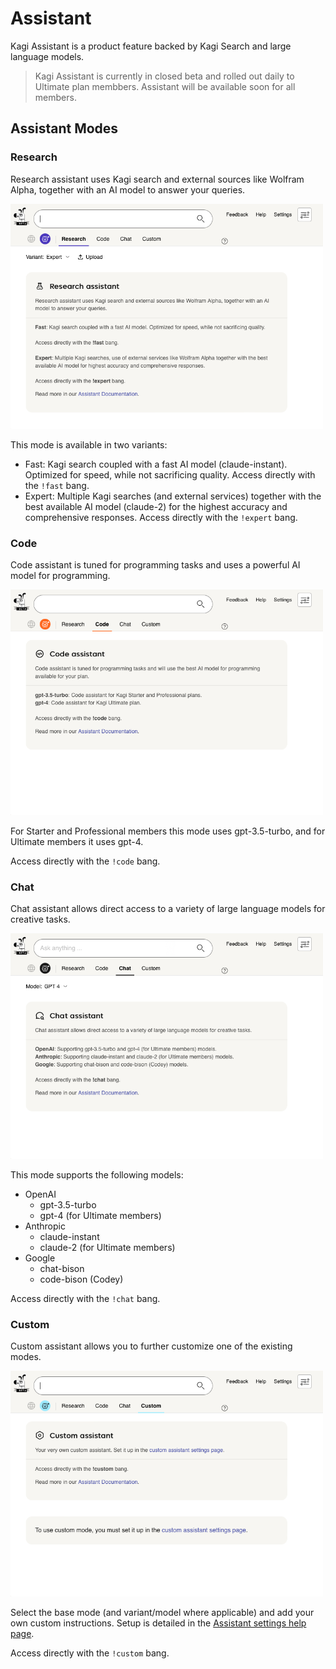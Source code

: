 # Assistant

Kagi Assistant is a product feature backed by Kagi Search and large language models.

> Kagi Assistant is currently in closed beta and rolled out daily to Ultimate plan membbers. Assistant will be available soon for all members.

## Assistant Modes

### Research

Research assistant uses Kagi search and external sources like Wolfram Alpha, together with an AI model to answer your queries.

<img src="./media/assistant_research.png" width="500" alt="Kagi Assistant - Research"><br />

This mode is available in two variants:

- Fast: Kagi search coupled with a fast AI model (claude-instant). Optimized for speed, while not sacrificing quality. Access directly with the `!fast` bang.
- Expert: Multiple Kagi searches (and external services) together with the best available AI model (claude-2) for the highest accuracy and comprehensive responses. Access directly with the `!expert` bang.

### Code

Code assistant is tuned for programming tasks and uses a powerful AI model for programming.

<img src="./media/assistant_code.png" width="500" alt="Kagi Assistant - Code"><br />

For Starter and Professional members this mode uses gpt-3.5-turbo, and for Ultimate members it uses gpt-4.

Access directly with the `!code` bang.

### Chat

Chat assistant allows direct access to a variety of large language models for creative tasks.

<img src="./media/assistant_chat.png" width="500" alt="Kagi Assistant - Chat"><br />

This mode supports the following models:

- OpenAI
  - gpt-3.5-turbo
  - gpt-4 (for Ultimate members)
- Anthropic
  - claude-instant
  - claude-2 (for Ultimate members)
- Google
  - chat-bison
  - code-bison (Codey)

Access directly with the `!chat` bang.

### Custom

Custom assistant allows you to further customize one of the existing modes.

<img src="./media/assistant_custom.png" width="500" alt="Kagi Assistant - Custom"><br />

Select the base mode (and variant/model where applicable) and add your own custom instructions. Setup is detailed in the [Assistant settings help page](../settings/assistant.md#custom-assistant).

Access directly with the `!custom` bang.
